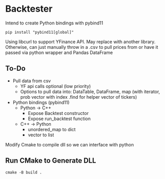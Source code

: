 # Backtester

Intend to create Python bindings with pybind11

```
pip install "pybind11[global]"
```

Using libcurl to support YFinance API. May replace with another library. Otherwise, can just manually throw in a .csv to pull prices from or have it passed via python wrapper and Pandas DataFrame

## To-Do

- Pull data from csv
  - YF api calls optional (low priority)
  - Options to pull data into: DataTable, DataFrame, map (with iterator, prob vector with index .find for helper vector of tickers)
- Python bindings (pybind11)
  - Python $\rightarrow$ C++
    - Expose Backtest constructor
    - Expose run_backtest function
  - C++ $\rightarrow$ Python
    - unordered_map to dict
    - vector to list

Modify Cmake to compile dll so we can interface with python

## Run CMake to Generate DLL

`cmake -B build .`
